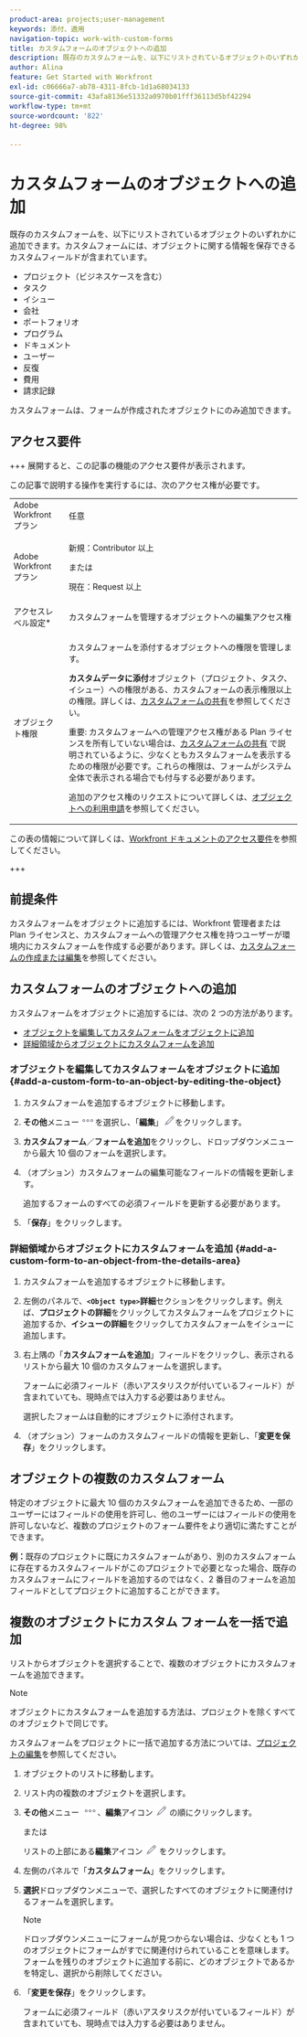 ```yaml
---
product-area: projects;user-management
keywords: 添付、適用
navigation-topic: work-with-custom-forms
title: カスタムフォームのオブジェクトへの追加
description: 既存のカスタムフォームを、以下にリストされているオブジェクトのいずれかに追加できます。カスタムフォームには、オブジェクトに関する情報を保存できるカスタムフィールドが含まれています。
author: Alina
feature: Get Started with Workfront
exl-id: c06666a7-ab78-4311-8fcb-1d1a68034133
source-git-commit: 43afa8136e51332a0970b01fff36113d5bf42294
workflow-type: tm+mt
source-wordcount: '822'
ht-degree: 98%

---
```


# カスタムフォームのオブジェクトへの追加

<!--Audited: 12/2023-->

<!--<span class="preview">The highlighted information on this page refers to functionality not yet generally available. It is available for all customers in the Preview environment and for a select group of customers in the Production environment.</span>-->

既存のカスタムフォームを、以下にリストされているオブジェクトのいずれかに追加できます。カスタムフォームには、オブジェクトに関する情報を保存できるカスタムフィールドが含まれています。

* プロジェクト（ビジネスケースを含む）
* タスク
* イシュー
* 会社
* ポートフォリオ
* プログラム
* ドキュメント
* ユーザー
* 反復
* 費用
* 請求記録

カスタムフォームは、フォームが作成されたオブジェクトにのみ追加できます。

## アクセス要件

+++ 展開すると、この記事の機能のアクセス要件が表示されます。

この記事で説明する操作を実行するには、次のアクセス権が必要です。

<table style="table-layout:auto"> 
 <col> 
 <col> 
 <tbody> 
  <tr> 
   <td role="rowheader">Adobe Workfront プラン</td> 
   <td> <p>任意 </p> </td> 
  </tr> 
<tr> 
  <td role="rowheader">Adobe Workfront プラン</td> 
  <td> <p>新規：Contributor 以上 </p>
 <p>または</p> 
<p>現在：Request 以上 </p> 
</td> 
 </tr> 
  <tr> 
   <td role="rowheader">アクセスレベル設定*</td> 
   <td> <p>カスタムフォームを管理するオブジェクトへの編集アクセス権</p>
    </td> 
  </tr> 
  <tr> 
   <td role="rowheader">オブジェクト権限</td> 
   <td> <p>カスタムフォームを添付するオブジェクトへの権限を管理します。</p> <p><b>カスタムデータに添付</b>オブジェクト（プロジェクト、タスク、イシュー）への権限がある、カスタムフォームの表示権限以上の権限。詳しくは、<a href="../../administration-and-setup/customize-workfront/create-manage-custom-forms/share-access-to-a-custom-form.md" class="MCXref xref">カスタムフォームの共有</a>を参照してください。</p> <p>重要: カスタムフォームへの管理アクセス権がある Plan ライセンスを所有していない場合は、<a href="../../administration-and-setup/customize-workfront/create-manage-custom-forms/share-access-to-a-custom-form.md" class="MCXref xref">カスタムフォームの共有</a> で説明されているように、少なくともカスタムフォームを表示するための権限が必要です。これらの権限は、フォームがシステム全体で表示される場合でも付与する必要があります。 </p> <p>追加のアクセス権のリクエストについて詳しくは、<a href="../../workfront-basics/grant-and-request-access-to-objects/request-access.md" class="MCXref xref">オブジェクトへの利用申請</a>を参照してください。</p> </td> 
  </tr> 
 </tbody> 
</table>

この表の情報について詳しくは、[Workfront ドキュメントのアクセス要件](/help/quicksilver/administration-and-setup/add-users/access-levels-and-object-permissions/access-level-requirements-in-documentation.md)を参照してください。

+++

## 前提条件

カスタムフォームをオブジェクトに追加するには、Workfront 管理者または Plan ライセンスと、カスタムフォームへの管理アクセス権を持つユーザーが環境内にカスタムフォームを作成する必要があります。詳しくは、[カスタムフォームの作成または編集](../../administration-and-setup/customize-workfront/create-manage-custom-forms/create-or-edit-a-custom-form.md)を参照してください。

## カスタムフォームのオブジェクトへの追加

カスタムフォームをオブジェクトに追加するには、次の 2 つの方法があります。

* [オブジェクトを編集してカスタムフォームをオブジェクトに追加](#add-a-custom-form-to-an-object-by-editing-the-object)
* [詳細領域からオブジェクトにカスタムフォームを追加](#add-a-custom-form-to-an-object-from-the-details-area)

### オブジェクトを編集してカスタムフォームをオブジェクトに追加 {#add-a-custom-form-to-an-object-by-editing-the-object}

1. カスタムフォームを追加するオブジェクトに移動します。
1. **その他**&#x200B;メニュー![](assets/more-icon.png)を選択し、「**編集**」![](assets/edit-icon.png)をクリックします。
1. **カスタムフォーム**／**フォームを追加**&#x200B;をクリックし、ドロップダウンメニューから最大 10 個のフォームを選択します。

1. （オプション）カスタムフォームの編集可能なフィールドの情報を更新します。

   追加するフォームのすべての必須フィールドを更新する必要があります。

1. 「**保存**」をクリックします。

### 詳細領域からオブジェクトにカスタムフォームを追加 {#add-a-custom-form-to-an-object-from-the-details-area}

1. カスタムフォームを追加するオブジェクトに移動します。
1. 左側のパネルで、**`<Object type>`詳細**&#x200B;セクションをクリックします。例えば、**プロジェクトの詳細**&#x200B;をクリックしてカスタムフォームをプロジェクトに追加するか、**イシューの詳細**&#x200B;をクリックしてカスタムフォームをイシューに追加します。
1. 右上隅の「**カスタムフォームを追加**」フィールドをクリックし、表示されるリストから最大 10 個のカスタムフォームを選択します。

   フォームに必須フィールド（赤いアスタリスクが付いているフィールド）が含まれていても、現時点では入力する必要はありません。

   選択したフォームは自動的にオブジェクトに添付されます。

1. （オプション）フォームのカスタムフィールドの情報を更新し、「**変更を保存**」をクリックします。

## オブジェクトの複数のカスタムフォーム

特定のオブジェクトに最大 10 個のカスタムフォームを追加できるため、一部のユーザーにはフィールドの使用を許可し、他のユーザーにはフィールドの使用を許可しないなど、複数のプロジェクトのフォーム要件をより適切に満たすことができます。

**例：**&#x200B;既存のプロジェクトに既にカスタムフォームがあり、別のカスタムフォームに存在するカスタムフィールドがこのプロジェクトで必要となった場合、既存のカスタムフォームにフィールドを追加するのではなく、2 番目のフォームを追加フィールドとしてプロジェクトに追加することができます。

## 複数のオブジェクトにカスタム フォームを一括で追加

リストからオブジェクトを選択することで、複数のオブジェクトにカスタムフォームを追加できます。

<!--
drafted for bulk-editing projects. When it releases to Prod for projects, take "in the preview environment" and the yellow tags out. Add additional objects here in the same way when they become available:-->

>[!NOTE]
>
>オブジェクトにカスタムフォームを追加する方法は、プロジェクトを除くすべてのオブジェクトで同じです。
>
>カスタムフォームをプロジェクトに一括で追加する方法については、[プロジェクトの編集](../../manage-work/projects/manage-projects/edit-projects.md)を参照してください。


1. オブジェクトのリストに移動します。
1. リスト内の複数のオブジェクトを選択します。

1. **その他**&#x200B;メニュー ![](assets/more-icon.png)、**編集**&#x200B;アイコン ![](assets/edit-icon.png) の順にクリックします。

   または

   リストの上部にある&#x200B;**編集**&#x200B;アイコン ![](assets/edit-icon.png) をクリックします。
1. 左側のパネルで「**カスタムフォーム**」をクリックします。
1. **選択**&#x200B;ドロップダウンメニューで、選択したすべてのオブジェクトに関連付けるフォームを選択します。

   >[!NOTE]
   >
   >ドロップダウンメニューにフォームが見つからない場合は、少なくとも 1 つのオブジェクトにフォームがすでに関連付けられていることを意味します。フォームを残りのオブジェクトに追加する前に、どのオブジェクトであるかを特定し、選択から削除してください。


1. 「**変更を保存**」をクリックします。

   フォームに必須フィールド（赤いアスタリスクが付いているフィールド）が含まれていても、現時点では入力する必要はありません。
